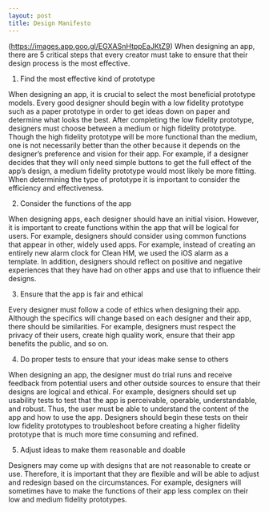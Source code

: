 ```yaml
--- 
layout: post
title: Design Manifesto
--- 
```

(https://images.app.goo.gl/EGXASnHtppEaJKtZ9)
When designing an app, there are 5 critical steps that every creator must take to ensure that their design process is the most effective. 

1. Find the most effective kind of prototype 	

When designing an app, it is crucial to select the most beneficial prototype models. Every good designer should begin with a low fidelity prototype such as a paper prototype in order to get ideas down on paper and determine what looks the best. After completing the low fidelity prototype, designers must choose between a medium or high fidelity prototype. Though the high fidelity prototype will be more functional than the medium, one is not necessarily better than the other because it depends on the designer’s preference and vision for their app. For example, if a designer decides that they will only need simple buttons to get the full effect of the app’s design, a medium fidelity prototype would most likely be more fitting. When determining the type of prototype it is important to consider the efficiency and effectiveness. 

2. Consider the functions of the app  

  When designing apps, each designer should have an initial vision. However, it is important to create functions within the app that will be logical for users. For example, designers should consider using common functions that appear in other, widely used apps. For example, instead of creating an entirely new alarm clock for Clean HM, we used the iOS alarm as a template. In addition, designers should reflect on positive and negative experiences that they have had on other apps and use that to influence their designs.  

3. Ensure that the app is fair and ethical 

  Every designer must follow a code of ethics when designing their app. Although the specifics will change based on each designer and their app, there should be similarities. For example, designers must respect the privacy of their users, create high quality work, ensure that their app benefits the public, and so on. 

4. Do proper tests to ensure that your ideas make sense to others 

  When designing an app, the designer must do trial runs and receive feedback from potential users and other outside sources to ensure that their designs are logical and ethical. For example, designers should set up usability tests to test that the app is perceivable, operable, understandable, and robust. Thus, the user must be able to understand the content of the app and how to use the app. Designers should begin these tests on their low fidelity prototypes to troubleshoot before creating a higher fidelity prototype that is much more time consuming and refined. 

5. Adjust ideas to make them reasonable and doable 

  Designers may come up with designs that are not reasonable to create or use. Therefore, it is important that they are flexible and will be able to adjust and redesign based on the circumstances. For example, designers will sometimes have to make the functions of their app less complex on their low and medium fidelity prototypes. 
